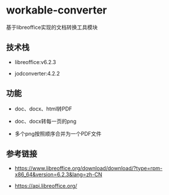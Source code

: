 # workable-converter
基于libreoffice实现的文档转换工具模块

## 技术栈

* libreoffice:v6.2.3

* jodconverter:4.2.2

## 功能

* doc、docx、html转PDF

* doc、docx转每一页的png

* 多个png按照顺序合并为一个PDF文件

## 参考链接

* https://www.libreoffice.org/download/download/?type=rpm-x86_64&version=6.2.3&lang=zh-CN

* https://api.libreoffice.org/




